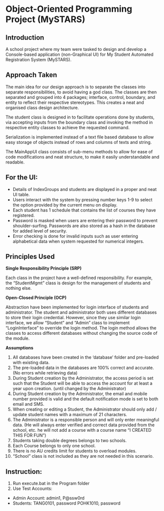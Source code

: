 # Object-Oriented Programming Project (MySTARS)

## Introduction
A school project where my team were tasked to design and develop a Console-based application (non-Graphical UI) for My Student Automated Registration System (MySTARS).

## Approach Taken
The main idea for our design approach is to separate the classes into separate responsibilities, to avoid having a god class. The classes are then separated and grouped into 4 packages; interface, control, boundary, and entity to reflect their respective stereotypes. This creates a neat and organised class design architecture. 

The student class is designed in to facilitate operations done by students, via accepting inputs from the boundary class and invoking the method in respective entity classes to achieve the requested command.

Serialization is implemented instead of a text file based database to allow easy storage of objects instead of rows and columns of texts and string. 

The MainAppUI class consists of sub-menu methods to allow for ease of code modifications and neat structure, to make it easily understandable and readable. 

## For the UI:
-	Details of IndexGroups and students are displayed in a proper and neat UI table.
-	Users interact with the system by pressing number keys 1-9 to select the option provided by the current menu on display. 
-	Each student has 1 schedule that contains the list of courses they have registered.
-	Password is masked when users are entering their password to prevent shoulder-surfing. Passwords are also stored as a hash in the database for added level of security. 
-	Error checking is done for invalid inputs such as user entering alphabetical data when system requested for numerical integers.


## Principles Used
**Single Responsibility Principle (SRP)**

Each class in the project have a well-defined responsibility. For example, the “StudentMgmt” class is design for the management of students and nothing else. 

**Open-Closed Principle (OCP)** 

Abstraction have been implemented for login interface of students and administrator. The student and administrator both uses different databases to store their login credential. However, since they use similar login interface, we allow “Student” and “Admin” class to implement “LoginInterface” to override the login method. The login method allows the classes to access different databases without changing the source code of the module. 

**Assumptions**
1.	All databases have been created in the ‘database’ folder and pre-loaded with existing data.
2.	The pre-loaded data in the databases are 100% correct and accurate. (No errors while retrieving data)
3.	During Student creation by the Administrator, the access period is set such that the Student will be able to access the account for at least a year upon creation. (until changed by the Administrator)
4.	During Student creation by the Administrator, the email and mobile number provided is valid and the default notification mode is set to both email and SMS. 
5.	When creating or editing a Student, the Administrator should only add / update student names with a maximum of 21 characters.
6.	The Administrator is a responsible person and will only enter meaningful data. 
(He will always enter verified and correct data provided from the school, 
etc. he will not add a course with a course name “I CREATED THIS FOR FUN”) 
7.	Students taking double degrees belongs to two schools. 
8.	Each Course belongs to only one school.
9.	There is no AU credits limit for students to overload modules. 
10.	“School” class is not included as they are not needed in this scenario.	


## Instruction:

1. Run execute.bat in the Program folder
2. Use Test Accounts: 
  - Admin Account: admin1, P@ssw0rd
  - Students: TANG0101, password
              POHK1010, password

